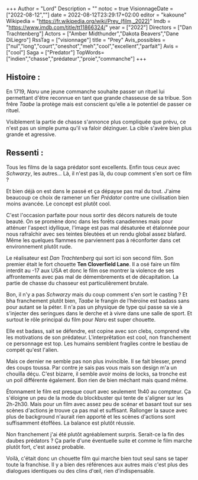 +++
Author = "Lord"
Description = ""
notoc = true
VisionnageDate = ["2022-08-12",""]
date = 2022-08-12T23:29:17+02:00
editor = "kakoune"
Wikipedia = "https://fr.wikipedia.org/wiki/Prey_(film,_2022)"
Imdb = "https://www.imdb.com/title/tt11866324/"
year = ["2022"]
Directors = ["Dan Trachtenberg"]
Actors = ["Amber Midthunder","Dakota Beavers","Dane DiLiegro"]
RssTag = ["visionnage"]
title = "Prey"
Avis_possibles = ["nul","long","court","oneshot","meh","cool","excellent","parfait"]
Avis = ["cool"] 
Saga = ["Predator"]
TopWords=["indien","chasse","prédateur","proie","commanche"]
+++
## Histoire :
En 1719, *Naru* une jeune commanche souhaite passer un rituel lui permettant d'être reconnue en tant que grande chasseuse de sa tribue.
Son frêre *Taabe* la protège mais est conscient qu'elle a le potentiel de passer ce rituel.

Visiblement la partie de chasse s'annonce plus compliquée que prévu, ce n'est pas un simple puma qu'il va faloir dézinguer.
La cible s'avère bien plus grande et agressive.

## Ressenti :
Tous les films de la saga prédator sont excellents.
Enfin tous ceux avec *Schwarzy*, les autres…
Là, il n'est pas là, du coup comment s'en sort ce film ?

Et bien déjà on est dans le passé et ça dépayse pas mal du tout.
J'aime beaucoup ce choix de ramener un fier *Prédator* contre une civilisation bien moins avancée.
Le concept est plutôt cool.

C'est l'occasion parfaite pour nous sortir des décors naturels de toute beauté.
On se promène donc dans les forêts canadiennes mais pour atténuer l'aspect idyllique, l'image est pas mal désaturée et étalonnée pour nous rafraîchir avec ses teintes bleutées et un rendu global assez blafard.
Même les quelques flammes ne parviennent pas à réconforter dans cet environnement plutôt rude.

Le réalisateur est *Dan Trachtenberg* qui sort ici son second film.
Son premier était le fort chouette **Ten Cloverfield Lane**.
Il a osé faire un film interdit au -17 aux USA et donc le film ose montrer la violence de ses affrontements avec pas mal de démembrements et de décapitation.
La partie de chasse du chasseur est particulièrement brutale.

Bon, il n'y a pas *Schwarzy* mais du coup comment s'en sort le casting ?
Et bha franchement plutôt bien, *Taabe* le frangin de l'héroïne est badass sans pour autant se la péter.
Il n'a pas un physique de type qui passe sa vie à s'injecter des seringues dans le derche et à vivre dans une salle de sport.
Et surtout le rôle principal du film pour *Naru* est super chouette.

Elle est badass, sait se défendre, est copine avec son clebs, comprend vite les motivations de son prédateur.
L'interprêtation est cool, non franchement ce personnage est top.
Les humains semblent fragiles contre le bestiau de compèt qu'est l'alien.

Mais ce dernier ne semble pas non plus invincible.
Il se fait blesser, prend des coups toussa.
Par contre je sais pas vous mais son design m'a un chouilla déçu.
C'est bizarre, il semble avoir moins de locks, sa tronche est un poil différente également.
Bon rien de bien méchant mais quand même.

Étonnament le film est presque court avec seulement 1h40 au compteur.
Ça s'éloigne un peu de la mode du blockbuster qui tente de s'aligner sur les 2h-2h30.
Mais pour un film avec assez peu de scénar et basant tout sur ses scènes d'actions je trouve ça pas mal et suffisant.
Rallonger la sauce avec plus de background n'aurait rien apporté et les scènes d'actions sont suffisamment étoffées.
La balance est plutôt réussie.

Non franchement j'ai été plutôt agréablement surpris.
Serait-ce la fin des daubes prédators ?
Ça parle d'une éventuelle suite et comme le film marche plutôt fort, c'est assez probable.

Voilà, c'était donc un chouette film qui marche bien tout seul sans se taper toute la franchise.
Il y a bien des références aux autres mais c'est plus des dialogues identiques ou des clins d'œil, rien d'indispensable.
